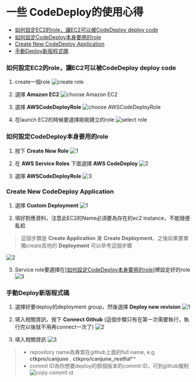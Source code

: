 # 一些 CodeDeploy的使用心得

- [如何設定EC2的role，讓EC2可以被CodeDeploy deploy code](#set_ec2_role)
- [如何設定CodeDeploy本身要用的role](#set_codedeploy_role)
- [Create New CodeDeploy Application](#create_codedeploy_application)
- [手動Deploy新版程式碼](#deploy_new_revision)

<a name="set_ec2_role"></a>
### 如何設定EC2的role，讓EC2可以被CodeDeploy deploy code
1. create一個role
![create role](https://cloud.githubusercontent.com/assets/6972644/13244092/9f80dc4e-da3e-11e5-8f19-e69144b19939.jpg)

2. 選擇 **Amazon EC2** 
![choose Amazon EC2](https://cloud.githubusercontent.com/assets/6972644/13244239/abae4dd4-da3f-11e5-990b-801215ba01aa.jpg)

3. 選擇 **AWSCodeDeployRole**
![choose AWSCodeDeployRole](https://cloud.githubusercontent.com/assets/6972644/13244245/b632bc04-da3f-11e5-9e2d-a1a692c020a0.jpg)

4. 在launch EC2的時候要選擇剛剛建立的role
![select role](https://cloud.githubusercontent.com/assets/6972644/13244508/b36a4828-da41-11e5-9bc9-3fee972fd864.jpg)

<a name="set_codedeploy_role"></a>
### 如何設定CodeDeploy本身要用的role
1. 按下 **Create New Role**
![1](https://cloud.githubusercontent.com/assets/6972644/13245098/c175cd1c-da45-11e5-81ba-f64bf5099740.jpg)

2. 在 **AWS Service Roles** 下面選擇 **AWS CodeDeploy**
![2](https://cloud.githubusercontent.com/assets/6972644/13245099/c176636c-da45-11e5-8f47-91863a820f7f.jpg)

3. 選擇 **AWSCodeDeployRole**
![3](https://cloud.githubusercontent.com/assets/6972644/13245100/c1772bd0-da45-11e5-8003-46e535d0cae0.jpg)

<a name="create_codedeploy_application"></a>
### Create New CodeDeploy Application
1. 選擇 **Custom Deployment**
![1](https://cloud.githubusercontent.com/assets/6972644/13245227/c3cdf67e-da46-11e5-9f1e-322b9acc1c46.jpg)

2. 填好對應資料，注意此EC2的Name必須要為存在的ec2 instance，不能隨便亂給

> 這個步驟是 **Create Application** 兼 **Create Deployment**，之後如果要單獨create其他的 **Deployment** 可以參考這個步驟

![2](https://cloud.githubusercontent.com/assets/6972644/13245229/c3d26dd0-da46-11e5-811e-f9306a012aaa.jpg)

3. Service role要選擇在[[如何設定CodeDeploy本身要用的role](#set_codedeploy_role)]裡設定好的role
![3](https://cloud.githubusercontent.com/assets/6972644/13245228/c3cf03e8-da46-11e5-8613-513d1af48549.jpg)

<a name="deploy_new_revision"></a>
### 手動Deploy新版程式碼
1. 選擇好要deploy的deployment group，然後選擇 **Deploy new revision**
![1](https://cloud.githubusercontent.com/assets/6972644/13245860/0cc9c944-da4b-11e5-802c-466ef3b40e43.jpg)

2. 填入相關資訊，按下 **Connect Github** (這個步驟只有在第一次需要執行，執行完以後就不用再connect一次了)
![2](https://cloud.githubusercontent.com/assets/6972644/13245862/0cca6d04-da4b-11e5-85b4-fa42763c998b.jpg)

3. 填入相關資訊
![3](https://cloud.githubusercontent.com/assets/6972644/13245861/0cca3596-da4b-11e5-99b1-18b22a4d2ac4.jpg)

> - repository name為專案在github上面的full name, e.g. **ctkpro/canjune** , **ctkpro/canjune_restful****
> - commit ID為你想要deploy的那個版本的commit ID，可到github複制 
> ![copy commit id](https://cloud.githubusercontent.com/assets/6972644/13275226/84b73598-daed-11e5-9686-6e338e929129.jpg)

